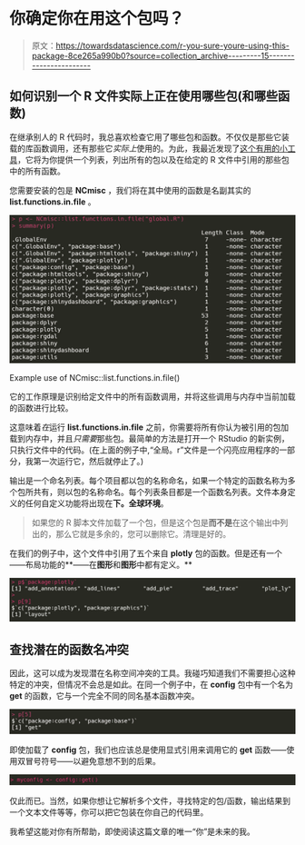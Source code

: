 # 你确定你在用这个包吗？

> 原文：<https://towardsdatascience.com/r-you-sure-youre-using-this-package-8ce265a990b0?source=collection_archive---------15----------------------->

## 如何识别一个 R 文件实际上正在使用哪些包(和哪些函数)

在继承别人的 R 代码时，我总喜欢检查它用了哪些包和函数。不仅仅是那些它装载的库函数调用，还有那些它*实际上*使用的。为此，我最近发现了[这个有用的小工具](https://www.rdocumentation.org/packages/NCmisc/versions/1.1.6/topics/list.functions.in.file)，它将为你提供一个列表，列出所有的包以及在给定的 R 文件中引用的那些包中的所有函数。

您需要安装的包是 **NCmisc** ，我们将在其中使用的函数是名副其实的 **list.functions.in.file** 。

![](img/faafdc3dc3b8dc74dcf824c48df63628.png)

Example use of NCmisc::list.functions.in.file()

它的工作原理是识别给定文件中的所有函数调用，并将这些调用与内存中当前加载的函数进行比较。

这意味着*在*运行 **list.functions.in.file** 之前，你需要将所有你认为被引用的包加载到内存中，并且*只需要*那些包。最简单的方法是打开一个 RStudio 的新实例，只执行文件中的代码。(在上面的例子中,“全局。r”文件是一个闪亮应用程序的一部分，我第一次运行它，然后就停止了。)

输出是一个命名列表。每个项目都以包的名称命名，如果一个特定的函数名称为多个包所共有，则以包的名称命名。每个列表条目都是一个函数名列表。文件本身定义的任何自定义功能将出现在**下。全球环境**。

> 如果您的 R 脚本文件加载了一个包，但是这个包是**而不是**在这个输出中列出的，那么它就是多余的，您可以删除它。清理是好的。

在我们的例子中，这个文件中引用了五个来自 **plotly** 包的函数。但是还有一个——布局功能的**——在**图形**和**图形**中都有定义。**

![](img/c0e1a2b77988e5b650be182de4ebbb2d.png)

## 查找潜在的函数名冲突

因此，这可以成为发现潜在名称空间冲突的工具。我碰巧知道我们不需要担心这种特定的冲突，但情况不会总是如此。在同一个例子中，在 **config** 包中有一个名为 **get** 的函数，它与一个完全不同的同名基本函数冲突。

![](img/c1ac5d7b0a2b8cc114d58fdbce0d4442.png)

即使加载了 **config** 包，我们也应该总是使用显式引用来调用它的 **get** 函数——使用双冒号符号——以避免意想不到的后果。

![](img/a021c409c796b9341bf1a2389775354f.png)

仅此而已。当然，如果你想让它解析多个文件，寻找特定的包/函数，输出结果到一个文本文件等等，你可以把它包装在你自己的代码里。

我希望这能对你有所帮助，即使阅读这篇文章的唯一“你”是未来的我。
